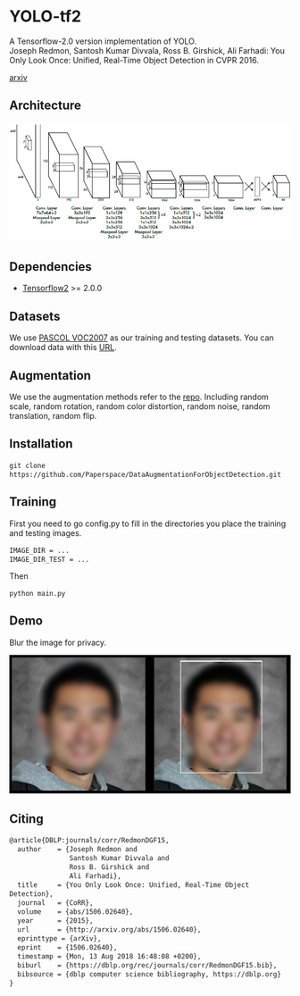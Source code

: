 # YOLO-tf2

A Tensorflow-2.0 version implementation of YOLO. <br />
Joseph Redmon, Santosh Kumar Divvala, Ross B. Girshick, Ali Farhadi: You Only Look Once: Unified, Real-Time Object Detection in CVPR 2016.

[arxiv](https://arxiv.org/pdf/1506.02640.pdf)

## Architecture

![](https://github.com/jaroslaw1007/YOLO-tf2/blob/main/Architecture-of-YOLO-CNN.png)

## Dependencies
* [Tensorflow2](https://www.tensorflow.org) >= 2.0.0

## Datasets

We use [PASCOL VOC2007](http://host.robots.ox.ac.uk/pascal/VOC/voc2007/) as our training and testing datasets.
You can download data with this [URL](http://host.robots.ox.ac.uk/pascal/VOC/voc2007/VOCtrainval_06-Nov-2007.tar).

## Augmentation

We use the augmentation methods refer to the [repo](https://github.com/Paperspace/DataAugmentationForObjectDetection.git).
Including random scale, random rotation, random color distortion, random noise, random translation, random flip.

## Installation

```
git clone https://github.com/Paperspace/DataAugmentationForObjectDetection.git
```

## Training

First you need to go config.py to fill in the directories you place the training and testing images.

```
IMAGE_DIR = ...
IMAGE_DIR_TEST = ...
```

Then

```
python main.py
``` 

## Demo

Blur the image for privacy.

![](https://github.com/jaroslaw1007/YOLO-tf2/blob/main/demo.png)

## Citing

```
@article{DBLP:journals/corr/RedmonDGF15,
  author    = {Joseph Redmon and
               Santosh Kumar Divvala and
               Ross B. Girshick and
               Ali Farhadi},
  title     = {You Only Look Once: Unified, Real-Time Object Detection},
  journal   = {CoRR},
  volume    = {abs/1506.02640},
  year      = {2015},
  url       = {http://arxiv.org/abs/1506.02640},
  eprinttype = {arXiv},
  eprint    = {1506.02640},
  timestamp = {Mon, 13 Aug 2018 16:48:08 +0200},
  biburl    = {https://dblp.org/rec/journals/corr/RedmonDGF15.bib},
  bibsource = {dblp computer science bibliography, https://dblp.org}
}
```
